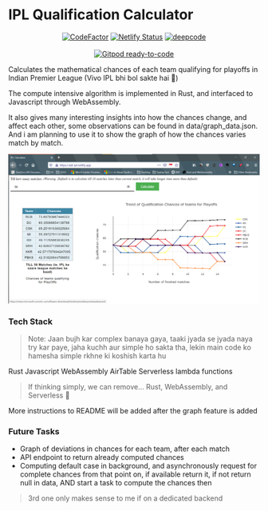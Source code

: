 # IPL Qualification Calculator

<div align=center>
    <a href="https://www.codefactor.io/repository/github/adi-g15/ipl_pred"><img src="https://www.codefactor.io/repository/github/adi-g15/ipl_pred/badge" alt="CodeFactor"></img></a>
    <a href="https://app.netlify.com/sites/ipl-calculator/deploys"><img src="https://api.netlify.com/api/v1/badges/dc9baf31-365e-4d72-8c50-da63d5ec5cfd/deploy-status" alt="Netlify Status"></img></a>
    <a href="https://www.deepcode.ai/app/gh/adi-g15/ipl_pred/_/dashboard?utm_content=gh%2Fadi-g15%2Fipl_pred"><img src="https://www.deepcode.ai/api/gh/badge?key=eyJhbGciOiJIUzI1NiIsInR5cCI6IkpXVCJ9.eyJwbGF0Zm9ybTEiOiJnaCIsIm93bmVyMSI6ImFkaS1nMTUiLCJyZXBvMSI6ImlwbF9wcmVkIiwiaW5jbHVkZUxpbnQiOmZhbHNlLCJhdXRob3JJZCI6MjIzMzksImlhdCI6MTYxOTQyMzQ4MH0.IlcxXYNi9oydpXfX1FhFxHHQXvr5b28dOgk7VLGf3pw" alt="deepcode"></img></a>
</div>
<br />

<div align=center>
    <a href="https://gitpod.io/#https://github.com/adi-g15/ipl_pred">
    <img src="https://img.shields.io/badge/Gitpod-ready--to--code-blue?logo=gitpod" alt="Gitpod ready-to-code">
    </img>
    </a>
</div>

Calculates the mathematical chances of each team qualifying for playoffs in Indian Premier League (Vivo IPL bhi bol sakte hai 🙂)

The compute intensive algorithm is implemented in Rust, and interfaced to Javascript through WebAssembly.

It also gives many interesting insights into how the chances change, and affect each other, some observations can be found in data/graph_data.json. And i am planning to use it to show the graph of how the chances varies match by match.

![Screenshot](ss.png)

### Tech Stack

> Note: Jaan bujh kar complex banaya gaya, taaki jyada se jyada naya try kar paye, jaha kuchh aur simple ho sakta tha, lekin main code ko hamesha simple rkhne ki koshish karta hu

Rust
Javascript
WebAssembly
AirTable
Serverless lambda functions

> If thinking simply, we can remove... Rust, WebAssembly, and Serverless 🙂

More instructions to README will be added after the graph feature is added

### Future Tasks

* Graph of deviations in chances for each team, after each match
* API endpoint to return already computed chances
* Computing default case in background, and asynchronously request for complete chances from that point on, if available return it, if not return null in data, AND start a task to compute the chances then

> 3rd one only makes sense to me if on a dedicated backend
